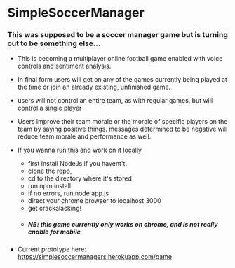 # SimpleSoccerManager
### This was supposed to be a soccer manager game but is turning out to be something else...

-  This is becoming a multiplayer online football game enabled with voice controls and sentiment analysis. 

-  In final form users will get on any of the games currently being played at the time or join an already existing, unfinished game. 

- users will not control an entire team, as with regular games, but will control a single player

-  Users improve their team morale or the morale of specific players on the team by saying positive things. messages 
determined to be negative will reduce team morale and performance as well. 

-  If you wanna run this and work on it locally 
   -  first install NodeJs if you havent't, 
   -  clone the repo,
   -  cd to the directory where it's stored
   -  run npm install
   -  if no errors, run node app.js
   -  direct your chrome browser to localhost:3000
   -  get crackalacking!
   -  ##### NB: this game currently only works on chrome, and is not really enable for mobile
   
  

-  Current prototype here: https://simplesoccermanagers.herokuapp.com/game


